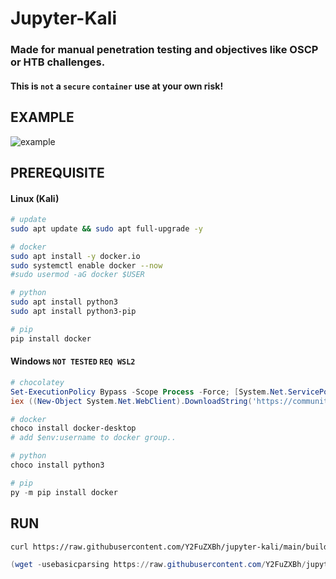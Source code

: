 # Jupyter-Kali
### Made for manual penetration testing and objectives like OSCP or HTB challenges.
#### This is `not` a `secure` `container` use at your own risk!

## EXAMPLE
![example](https://user-images.githubusercontent.com/88941079/226449705-6d7f5186-e0e4-4ff9-818c-ff02ce74b45c.png)

## PREREQUISITE
#### Linux (Kali)
```bash
# update
sudo apt update && sudo apt full-upgrade -y

# docker
sudo apt install -y docker.io
sudo systemctl enable docker --now
#sudo usermod -aG docker $USER

# python
sudo apt install python3
sudo apt install python3-pip

# pip
pip install docker
```

#### Windows `NOT TESTED` `REQ WSL2`
```powershell
# chocolatey
Set-ExecutionPolicy Bypass -Scope Process -Force; [System.Net.ServicePointManager]::SecurityProtocol = [System.Net.ServicePointManager]::SecurityProtocol -bor 3072
iex ((New-Object System.Net.WebClient).DownloadString('https://community.chocolatey.org/install.ps1'))

# docker
choco install docker-desktop
# add $env:username to docker group..

# python
choco install python3

# pip
py -m pip install docker
```

## RUN
```bash
curl https://raw.githubusercontent.com/Y2FuZXBh/jupyter-kali/main/build.py | sudo python -
```
```powershell
(wget -usebasicparsing https://raw.githubusercontent.com/Y2FuZXBh/jupyter-kali/main/build.py).content | python -
```
